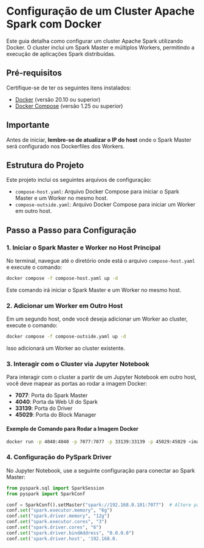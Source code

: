 # Configuração de um Cluster Apache Spark com Docker

Este guia detalha como configurar um cluster Apache Spark utilizando Docker. O cluster inclui um Spark Master e múltiplos Workers, permitindo a execução de aplicações Spark distribuídas.

## Pré-requisitos

Certifique-se de ter os seguintes itens instalados:

- [Docker](https://docs.docker.com/get-docker/) (versão 20.10 ou superior)
- [Docker Compose](https://docs.docker.com/compose/install/) (versão 1.25 ou superior)

## Importante

Antes de iniciar, **lembre-se de atualizar o IP do host** onde o Spark Master será configurado nos Dockerfiles dos Workers.

## Estrutura do Projeto

Este projeto inclui os seguintes arquivos de configuração:

- `compose-host.yaml`: Arquivo Docker Compose para iniciar o Spark Master e um Worker no mesmo host.
- `compose-outside.yaml`: Arquivo Docker Compose para iniciar um Worker em outro host.

## Passo a Passo para Configuração

### 1. Iniciar o Spark Master e Worker no Host Principal

No terminal, navegue até o diretório onde está o arquivo `compose-host.yaml` e execute o comando:

```bash
docker compose -f compose-host.yaml up -d
````
Este comando irá iniciar o Spark Master e um Worker no mesmo host.

### 2. Adicionar um Worker em Outro Host

Em um segundo host, onde você deseja adicionar um Worker ao cluster, execute o comando:

```bash
docker compose -f compose-outside.yaml up -d
```
Isso adicionará um Worker ao cluster existente.

### 3. Interagir com o Cluster via Jupyter Notebook

Para interagir com o cluster a partir de um Jupyter Notebook em outro host, você deve mapear as portas ao rodar a imagem Docker:

- **7077**: Porta do Spark Master
- **4040**: Porta da Web UI do Spark
- **33139**: Porta do Driver
- **45029**: Porta do Block Manager

#### Exemplo de Comando para Rodar a Imagem Docker

```bash
docker run -p 4040:4040 -p 7077:7077 -p 33139:33139 -p 45029:45029 <imagem-do-jupyter>
```
### 4. Configuração do PySpark Driver

No Jupyter Notebook, use a seguinte configuração para conectar ao Spark Master:

```python
from pyspark.sql import SparkSession
from pyspark import SparkConf

conf = SparkConf().setMaster("spark://192.168.0.101:7077")  # Altere para o IP do seu Spark Master
conf.set("spark.executor.memory", "6g")
conf.set("spark.driver.memory", "12g")
conf.set("spark.executor.cores", "3")
conf.set("spark.driver.cores", "6")
conf.set("spark.driver.bindAddress", "0.0.0.0")
conf.set('spark.driver.host', '192.168.0.
```
